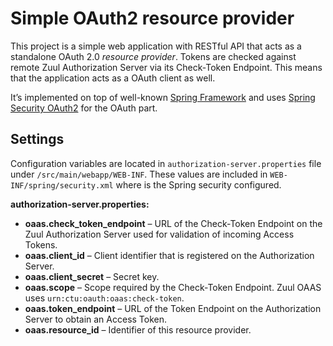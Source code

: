 Simple OAuth2 resource provider
===============================

This project is a simple web application with RESTful API that acts as a standalone OAuth 2.0 _resource provider_. Tokens are checked against remote Zuul Authorization Server via its Check-Token Endpoint. This means that the application acts as a OAuth client as well.

It’s implemented on top of well-known [Spring Framework](http://www.springsource.org/spring-framework) and uses [Spring Security OAuth2](http://www.springsource.org/spring-security-oauth) for the OAuth part.


Settings
--------

Configuration variables are located in `authorization-server.properties` file under `/src/main/webapp/WEB-INF`. These values are included in `WEB-INF/spring/security.xml` where is the Spring security configured.

**authorization-server.properties:**

* **oaas.check_token_endpoint** – URL of the Check-Token Endpoint on the Zuul Authorization Server used for validation of incoming Access Tokens.
* **oaas.client_id** – Client identifier that is registered on the Authorization Server.
* **oaas.client_secret** – Secret key.
* **oaas.scope** – Scope required by the Check-Token Endpoint. Zuul OAAS uses `urn:ctu:oauth:oaas:check-token`.
* **oaas.token_endpoint** – URL of the Token Endpoint on the Authorization Server to obtain an Access Token.
* **oaas.resource_id** – Identifier of this resource provider.
